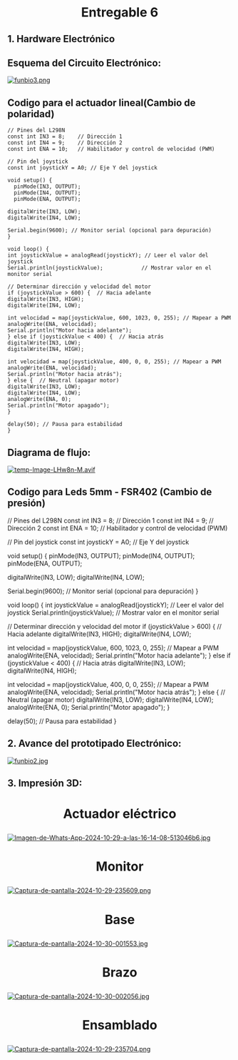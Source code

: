 # <p align="center"> Entregable 6 </p>
## 1. Hardware Electrónico ## 
## Esquema del Circuito Electrónico:

[![funbio3.png](https://i.postimg.cc/4N011fHk/funbio3.png)](https://postimg.cc/mtQMLGS8)

 ## Codigo para el actuador lineal(Cambio de polaridad) ##
    // Pines del L298N
    const int IN3 = 8;    // Dirección 1
    const int IN4 = 9;    // Dirección 2
    const int ENA = 10;   // Habilitador y control de velocidad (PWM)

    // Pin del joystick
    const int joystickY = A0; // Eje Y del joystick

    void setup() {
      pinMode(IN3, OUTPUT);
      pinMode(IN4, OUTPUT);
      pinMode(ENA, OUTPUT);

    digitalWrite(IN3, LOW);
    digitalWrite(IN4, LOW);

    Serial.begin(9600); // Monitor serial (opcional para depuración)
    }

    void loop() {
    int joystickValue = analogRead(joystickY); // Leer el valor del joystick
    Serial.println(joystickValue);            // Mostrar valor en el monitor serial

    // Determinar dirección y velocidad del motor
    if (joystickValue > 600) {  // Hacia adelante
    digitalWrite(IN3, HIGH);
    digitalWrite(IN4, LOW);

    int velocidad = map(joystickValue, 600, 1023, 0, 255); // Mapear a PWM
    analogWrite(ENA, velocidad);
    Serial.println("Motor hacia adelante");
    } else if (joystickValue < 400) {  // Hacia atrás
    digitalWrite(IN3, LOW);
    digitalWrite(IN4, HIGH);

    int velocidad = map(joystickValue, 400, 0, 0, 255); // Mapear a PWM
    analogWrite(ENA, velocidad);
    Serial.println("Motor hacia atrás");
    } else {  // Neutral (apagar motor)
    digitalWrite(IN3, LOW);
    digitalWrite(IN4, LOW);
    analogWrite(ENA, 0);
    Serial.println("Motor apagado");
    }

    delay(50); // Pausa para estabilidad
    }
## Diagrama de flujo:
[![temp-Image-LHw8n-M.avif](https://i.postimg.cc/CdT5s0Xc/temp-Image-LHw8n-M.avif)](https://postimg.cc/K3fmm6ZT)
## Codigo para Leds 5mm - FSR402 (Cambio de presión)
 // Pines del L298N
const int IN3 = 8;    // Dirección 1
const int IN4 = 9;    // Dirección 2
const int ENA = 10;   // Habilitador y control de velocidad (PWM)

// Pin del joystick
const int joystickY = A0; // Eje Y del joystick

void setup() {
  pinMode(IN3, OUTPUT);
  pinMode(IN4, OUTPUT);
  pinMode(ENA, OUTPUT);

digitalWrite(IN3, LOW);
digitalWrite(IN4, LOW);

Serial.begin(9600); // Monitor serial (opcional para depuración)
}

void loop() {
int joystickValue = analogRead(joystickY); // Leer el valor del joystick
Serial.println(joystickValue);            // Mostrar valor en el monitor serial

// Determinar dirección y velocidad del motor
if (joystickValue > 600) {  // Hacia adelante
digitalWrite(IN3, HIGH);
digitalWrite(IN4, LOW);

int velocidad = map(joystickValue, 600, 1023, 0, 255); // Mapear a PWM
analogWrite(ENA, velocidad);
Serial.println("Motor hacia adelante");
} else if (joystickValue < 400) {  // Hacia atrás
digitalWrite(IN3, LOW);
digitalWrite(IN4, HIGH);

int velocidad = map(joystickValue, 400, 0, 0, 255); // Mapear a PWM
analogWrite(ENA, velocidad);
Serial.println("Motor hacia atrás");
} else {  // Neutral (apagar motor)
digitalWrite(IN3, LOW);
digitalWrite(IN4, LOW);
analogWrite(ENA, 0);
Serial.println("Motor apagado");
}

delay(50); // Pausa para estabilidad
}
      
## 2. Avance del prototipado Electrónico: ## 
[![funbio2.jpg](https://i.postimg.cc/pXwSkY3B/funbio2.jpg)](https://postimg.cc/vcvXZ9Y1)
## 3. Impresión 3D: ##  
# <p align="center"> Actuador eléctrico</p>
[![Imagen-de-Whats-App-2024-10-29-a-las-16-14-08-513046b6.jpg](https://i.postimg.cc/fbLLN0W0/Imagen-de-Whats-App-2024-10-29-a-las-16-14-08-513046b6.jpg)](https://postimg.cc/18kP0Xq9)
# <p align="center"> Monitor </p>
[![Captura-de-pantalla-2024-10-29-235609.png](https://i.postimg.cc/vHVZ8sd3/Captura-de-pantalla-2024-10-29-235609.png)](https://postimg.cc/3d3T9zNv)
# <p align="center"> Base </p>
[![Captura-de-pantalla-2024-10-30-001553.jpg](https://i.postimg.cc/x8SnckQ5/Captura-de-pantalla-2024-10-30-001553.jpg)](https://postimg.cc/bDLK5wsS)
# <p align="center"> Brazo </p>
[![Captura-de-pantalla-2024-10-30-002056.jpg](https://i.postimg.cc/5Ngb2NR5/Captura-de-pantalla-2024-10-30-002056.jpg)](https://postimg.cc/WhdQ9jjt)
# <p align="center"> Ensamblado </p>
[![Captura-de-pantalla-2024-10-29-235704.png](https://i.postimg.cc/9fJWgXGF/Captura-de-pantalla-2024-10-29-235704.png)](https://postimg.cc/kVR3Bm1k)



